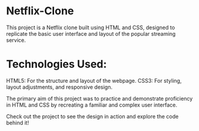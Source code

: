 # Netflix-Clone
This project is a Netflix clone built using HTML and CSS, designed to replicate the basic user interface and layout of the popular streaming service.

# Technologies Used:

HTML5: For the structure and layout of the webpage.
CSS3: For styling, layout adjustments, and responsive design.

The primary aim of this project was to practice and demonstrate proficiency in HTML and CSS by recreating a familiar and complex user interface.

Check out the project to see the design in action and explore the code behind it!
